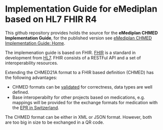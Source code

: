 # Implementation Guide for eMediplan based on HL7 FHIR R4

This github repository provides holds the source for the **eMediplan CHMED Implementation Guide**, for the published version see 
[eMediplan CHMED Implementation Guide: Home](http://chmed.emediplan.ch/).

The implemenation guide is based on FHIR. [FHIR](http://www.hl7.org/fhir) is a standard in development from [HL7](http://www.hl7.org/). FHIR consists of a RESTFul API and a set of interoperability resources. 

Extending the CHMED21A format to a FHIR based definition (CHMED) has the following advantages:
* CHMED formats can be [validated](http://build.fhir.org/validation.html) for correctness, data types are well defined. 
* Base interoperabilty for other projects based on medications, e.g. mappings will be provided for the exchange formats for medication with the [EPR in Switzerland](http://e-health-wiki.ch/index.php/Ehscda:CDA-CH-EMED_(specification)).

The CHMED format can be either in XML or JSON format. However, both are too big in size to be exchanged in a QR code. 

